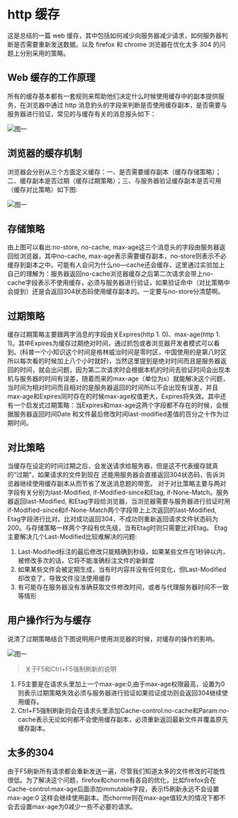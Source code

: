 # http 缓存

这是总结的一篇 web 缓存，其中包括如何减少向服务器减少请求，如何服务器判断是否需要重新发送数据。以及 firefox 和 chrome 浏览器在优化太多 304 的问题上分别采用的策略。

## Web 缓存的工作原理

所有的缓存基本都有一套规则来帮助他们决定什么时候使用缓存中的副本提供服务，在浏览器中通过 http 消息豹头的字段来判断是否使用缓存副本，是否需要与服务器进行验证，常见的与缓存有关的消息报头如下：

![图一](https://fireofsouth.github.io/images/http.png)

                                 

## 浏览器的缓存机制

浏览器会分别从三个方面定义缓存：一、是否需要缓存副本（缓存存储策略）；二、缓存副本是否过期（缓存过期策略）；三、与服务器验证缓存副本是否可用（缓存对比策略）如下图:

![图一](https://fireofsouth.github.io/images/strategy.png)

## 存储策略

由上图可以看出:no-store, no-cache, max-age这三个消息头的字段由服务器返回给浏览器，其中no-cache, max-age表示需要缓存副本，no-store则表示不必缓存到副本之中。可能有人会问为什么no—cache还会缓存，这里通过实验加上自己的理解为：服务器返回no-cache浏览器缓存之后第二次请求会带上no-cache字段表示不使用缓存，必须与服务器进行验证，如果验证命中（对比策略中会提到）还是会返回304状态码使用缓存副本的。一定要与no-store分清楚啊。

## 过期策略

缓存过期策略主要跟两字消息的字段由关Expires(http 1. 0)、max-age(http 1. 1)。其中Expires为缓存过期绝对时间，通过抓包或者浏览器开发者模式可以看到。(科普一个小知识这个时间是格林威治时间是零时区，中国使用的是第八时区所以每次看的时候加上八个小时就好)，当然这里提到是绝对时间而且是服务器返回的时间，就会出问题，因为第二次请求时会根据本机的时间去验证时间会出现本机与服务器的时间有误差，随着而来的max-age（单位为s）就能解决这个问题，当时间为相对时间而且相对的是服务器返回的时间所以不会出现有误差，并且max-age和Expires同时存在的时候max-age权值更大，Expires将失效。其中还有一个启发式过期策略：当Expires和max-age这两个字段都不存在的时候，会根据服务器返回时间Date
和文件最后修改时间last-modified差值的百分之十作为过期时间。

## 对比策略

当缓存在设定的时间过期之后，会发送请求给服务器，但是这不代表缓存就真的“过期”，如果请求的文件到现在 还能用服务器会直接返回304状态码，告诉浏览器继续使用缓存副本从而节省了发送消息题的带宽。
对于对比策略主要与两对字段有关分别为last-Modified, if-Modified-since和Etag, if-None-Match。服务器返回last-Modified, 和Etag字段给浏览器，当浏览器需要与服务器进行验证时用if-Modified-since和if-None-Match两个字段带上上次返回的last-Modified, Etag字段进行比对。比对成功返回304，不成功则重新返回请求文件状态码为200。与存储策略一样两个字段有优先级，当有Etag时则只需要比对Etag。
Etag主要解决几个Last-Modified比较难解决的问题:

1. Last-Modified标注的最后修改只能精确到秒级，如果某些文件在1秒钟以内，被修改多次的话，它将不能准确标注文件的新鲜度
2. 如果某些文件会被定期生成，当有时内容并没有任何变化，但Last-Modified却改变了，导致文件没法使用缓存
3. 有可能存在服务器没有准确获取文件修改时间，或者与代理服务器时间不一致等情形

## 用户操作行为与缓存

说清了过期策略结合下图说明用户使用浏览器的时候，对缓存的操作的影响。

![图一](https://fireofsouth.github.io/images/operate.png)

> 关于F5和Ctrl+F5强制刷新的说明

1. F5主要是在请求头里加上一个max-age:0,由于max-age权限最高，设置为0则表示过期策略失效必须与服务器进行验证如果验证成功则会返回304继续使用缓存。
2. Ctrl+F5强制刷新则会在请求头里添加Cache-control:no-cache和Param:no-cache表示无论如何都不会使用缓存副本，必须重新返回最新文件并覆盖原先缓存副本。

## 太多的304

由于F5刷新所有请求都会重新发送一遍，尽管我们知道太多的文件修改的可能性很低。为了解决这个问题，firefox和chorme有各自的优化，比如firefox会在Cache-control:max-age后面添加immutable字段，表示f5刷新永远不会设置max-age:0 这样会继续使用副本。而chorme则在max-age值较大的情况下都不会去设置max-age为0减少一些不必要的请求。
